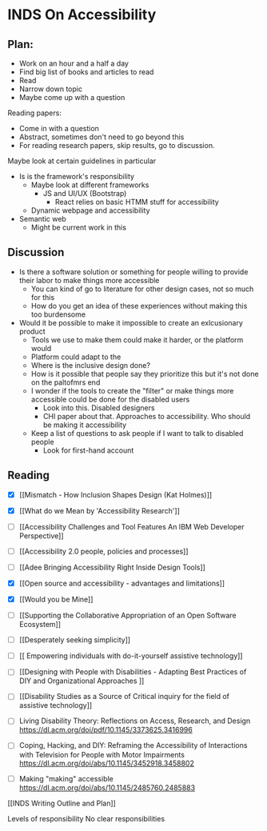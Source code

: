 # INDS On Accessibility

## Plan:
- Work on an hour and a half a day
- Find big list of books and articles to read 
- Read
- Narrow down topic
- Maybe come up with a question

Reading papers:
- Come in with a question
- Abstract, sometimes don't need to go beyond this
- For reading research papers, skip results, go to discussion. 

Maybe look at certain guidelines in particular
- Is is the framework's responsibility 
	- Maybe look at different frameworks
		- JS and UI/UX (Bootstrap)
			- React relies on basic HTMM stuff for accessibility
	- Dynamic webpage and accessibility
- Semantic web
	- Might be current work in this

## Discussion
- Is there a software solution or something for people willing to provide their labor to make things more accessible 
	- You can kind of go to literature for other design cases, not so much for this
	- How do you get an idea of these experiences without making this too burdensome
- Would it be possible to make it impossible to create an exlcusionary product 
	- Tools we use to make them could make it harder, or the platform would 
	- Platform could adapt to the 
	- Where is the inclusive design done? 
	- How is it possible that people say they prioritize this but it's not done on the paltofmrs end
	- I wonder if the tools to create the "filter" or make things more accessible could be done for the disabled users 
		- Look into this. Disabled designers
		- CHI paper about that. Approaches to accessibility. Who should be making it accessibility   
	- Keep a list of questions to ask people if I want to talk to disabled people 
		- Look for first-hand account

## Reading
- [x] [[Mismatch - How Inclusion Shapes Design (Kat Holmes)]]
- [x] [[What do we Mean by 'Accessibility Research']]
- [ ] [[Accessibility Challenges and Tool Features An IBM Web Developer Perspective]]
- [ ] [[Accessibility 2.0 people, policies and processes]]
- [ ] [[Adee Bringing Accessibility Right Inside Design Tools]]
- [x] [[Open source and accessibility - advantages and limitations]]
- [x] [[Would you be Mine]]
- [ ] [[Supporting the Collaborative Appropriation of an Open Software Ecosystem]]
- [ ] [[Desperately seeking simplicity]]
- [ ] [[ Empowering individuals with do-it-yourself assistive technology]]
- [ ] [[Designing with People with Disabilities - Adapting Best Practices of DIY and Organizational Approaches ]]
- [ ] [[Disability Studies as a Source of Critical inquiry for the field of assistive technology]]
- [ ] Living Disability Theory: Reflections on Access, Research, and Design https://dl.acm.org/doi/pdf/10.1145/3373625.3416996
- [ ] Coping, Hacking, and DIY: Reframing the Accessibility of Interactions with Television for People with Motor Impairments https://dl.acm.org/doi/abs/10.1145/3452918.3458802
- [ ] Making "making" accessible https://dl.acm.org/doi/abs/10.1145/2485760.2485883



 
[[INDS Writing Outline and Plan]]

Levels of responsibility
No clear responsibilities

